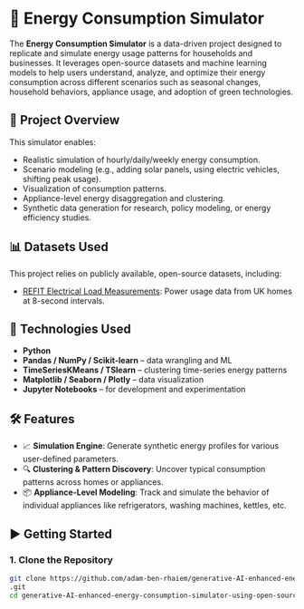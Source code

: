 # 🔋 Energy Consumption Simulator

The **Energy Consumption Simulator** is a data-driven project designed to replicate and simulate energy usage patterns for households and businesses. It leverages open-source datasets and machine learning models to help users understand, analyze, and optimize their energy consumption across different scenarios such as seasonal changes, household behaviors, appliance usage, and adoption of green technologies.

## 🚀 Project Overview

This simulator enables:

- Realistic simulation of hourly/daily/weekly energy consumption.
- Scenario modeling (e.g., adding solar panels, using electric vehicles, shifting peak usage).
- Visualization of consumption patterns.
- Appliance-level energy disaggregation and clustering.
- Synthetic data generation for research, policy modeling, or energy efficiency studies.

## 📊 Datasets Used

This project relies on publicly available, open-source datasets, including:

- [REFIT Electrical Load Measurements](https://pureportal.strath.ac.uk/en/datasets/refit-electrical-load-measurements-cleaned): Power usage data from UK homes at 8-second intervals.

## 🧠 Technologies Used

- **Python**
- **Pandas / NumPy / Scikit-learn** – data wrangling and ML
- **TimeSeriesKMeans / TSlearn** – clustering time-series energy patterns
- **Matplotlib / Seaborn / Plotly** – data visualization
- **Jupyter Notebooks** – for development and experimentation

## 🛠 Features

- 📈 **Simulation Engine**: Generate synthetic energy profiles for various user-defined parameters.
- 🔍 **Clustering & Pattern Discovery**: Uncover typical consumption patterns across homes or appliances.
- 📦 **Appliance-Level Modeling**: Track and simulate the behavior of individual appliances like refrigerators, washing machines, kettles, etc.

## ▶️ Getting Started

### 1. Clone the Repository
```bash
git clone https://github.com/adam-ben-rhaiem/generative-AI-enhanced-energy-consumption-simulator-using-open-source-data
.git
cd generative-AI-enhanced-energy-consumption-simulator-using-open-source-data
